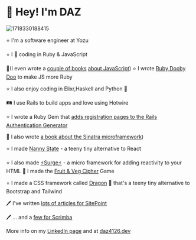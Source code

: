 # 👋 Hey! I'm DAZ
![1718330188415](https://github.com/user-attachments/assets/4f94a9ff-95be-4af7-b6de-886d9b7a6fad)

⭐ I'm a software engineer at Yozu

⭐ I 💜 coding in Ruby & JavaScript

📘(I even wrote a [couple of books](https://www.amazon.co.uk/JavaScript-Novice-Ninja-Darren-Jones-ebook/dp/B0C1556VYB/) [about JavaScript](https://www.amazon.co.uk/Learn-Code-JavaScript-Darren-Jones/dp/1925836401))
⭐ I wrote [Ruby Dooby Doo](https://github.com/daz4126/rubydoobydoo) to make JS more Ruby

⭐ I also enjoy coding in Elixr,Haskell and Python 🐍

🛤️ I use Rails to build apps and love using Hotwire

⭐ I wrote a Ruby Gem that [adds registration pages to the Rails Authentication Generator](https://github.com/daz4126/authentication_with_registration_generator)

📕 I also wrote [a book about the Sinatra microframework](https://www.amazon.co.uk/Jump-Start-Sinatra-Darren-Jones/dp/0987332147/))

⭐ I made [Nanny State](https://github.com/daz4126/Nanny-State) - a teeny tiny alternative to React

⭐ I also made [⚡️Surge⚡️](https://github.com/daz4126/surge) - a micro framework for adding reactivity to your HTML
 🥦 I made the [Fruit & Veg Cipher](https://fruit-and-veg-cipher.onrender.com) Game

⭐ I made a CSS framework called [Dragon](https://github.com/da4126/dragon) 🐲 that's a teeny tiny alternative to Bootstrap and Tailwind

🖊 I've written [lots of articles for SitePoint](https://www.sitepoint.com/author/djones/)

🖊 ... and a [few for Scrimba](https://scrimba.com/articles/author/darren/)

More info on my [LinkedIn page](https://www.linkedin.com/in/daz4126/) and at [daz4126.dev](https://daz4126.dev)
